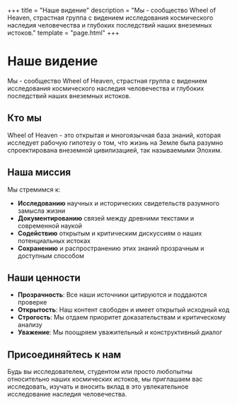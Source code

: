 +++
title = "Наше видение"
description = "Мы - сообщество Wheel of Heaven, страстная группа с видением исследования космического наследия человечества и глубоких последствий наших внеземных истоков."
template = "page.html"
+++

# Наше видение

Мы - сообщество Wheel of Heaven, страстная группа с видением исследования космического наследия человечества и глубоких последствий наших внеземных истоков.

## Кто мы

Wheel of Heaven - это открытая и многоязычная база знаний, которая исследует рабочую гипотезу о том, что жизнь на Земле была разумно спроектирована внеземной цивилизацией, так называемыми Элохим.

## Наша миссия

Мы стремимся к:

- **Исследованию** научных и исторических свидетельств разумного замысла жизни
- **Документированию** связей между древними текстами и современной наукой
- **Содействию** открытым и критическим дискуссиям о наших потенциальных истоках
- **Сохранению** и распространению этих знаний прозрачным и доступным способом

## Наши ценности

- **Прозрачность**: Все наши источники цитируются и поддаются проверке
- **Открытость**: Наш контент свободен и имеет открытый исходный код
- **Строгость**: Мы отдаем приоритет доказательствам и критическому анализу
- **Уважение**: Мы поощряем уважительный и конструктивный диалог

## Присоединяйтесь к нам

Будь вы исследователем, студентом или просто любопытны относительно наших космических истоков, мы приглашаем вас исследовать, изучать и вносить вклад в это увлекательное исследование наследия человечества.